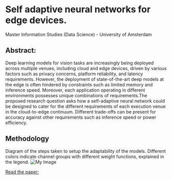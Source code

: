 # Self adaptive neural networks for edge devices.
Master Information Studies (Data Science) - University of Amsterdam

## Abstract:
Deep learning models for vision tasks are increasingly being deployed across multiple venues, including cloud and edge devices, driven by various factors such as privacy concerns, platform reliability, and latency requirements. However, the deployment of state-of-the-art deep models at the edge is often hindered by constraints such as limited memory and inference speed. Moreover, each application operating in different environments possesses unique combinations of requirements.The proposed research question asks how a self-adaptive neural network could be designed to cater for the different requirements of each execution venue in the cloud-to-edge continuum. Different trade-offs can be present for accuracy against other requirements such as inference speed or power efficiency.

## Methodology
Diagram of the steps taken to setup the adaptability of the models. Different colors indicate channel groups with different weight functions, explained in the legend.
![My Image](methodology.jpg)

[Read the paper:](draft.pdf)

